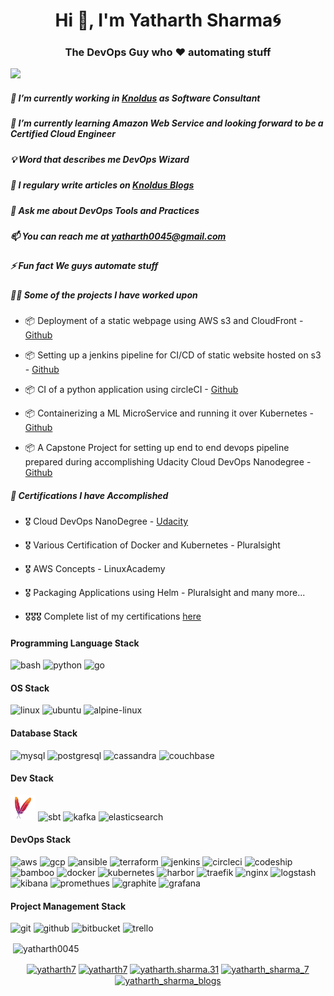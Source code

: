 <h1 align="center">Hi 👋, I'm Yatharth Sharma🌀</h1>
<h3 align="center">The DevOps Guy who ♥ automating stuff</h3>

![](https://komarev.com/ghpvc/?username=yatharth0045&style=flat-square&color=blue)

##### 🏢 I’m currently working in [Knoldus](https://www.knoldus.com/home) as **Software Consultant**

##### 🌱 I’m currently learning **Amazon Web Service** and looking forward to be a **Certified Cloud Engineer**

##### 💡 Word that describes me **DevOps Wizard**

##### 📝 I regulary write articles on [Knoldus Blogs](https://blog.knoldus.com/author/yatharthsharma4251/)

##### 💬 Ask me about **DevOps Tools and Practices**

##### 📫 You can reach me at **yatharth0045@gmail.com**

##### ⚡ Fun fact **We guys automate stuff**

##### 👨‍💻 Some of the projects I have worked upon

- 📦 Deployment of a static webpage using AWS s3 and CloudFront - [Github](https://github.com/Yatharth0045/s3-cloudFront)

- 📦 Setting up a jenkins pipeline for CI/CD of static website hosted on s3 - [Github](https://github.com/Yatharth0045/static)

- 📦 CI of a python application using circleCI - [Github](https://github.com/Yatharth0045/docker-python-app)

- 📦 Containerizing a ML MicroService and running it over Kubernetes - [Github](https://github.com/Yatharth0045/operationalize-ml-microservice-api)

- 📦 A Capstone Project for setting up end to end devops pipeline prepared during accomplishing Udacity Cloud DevOps Nanodegree - [Github](https://github.com/Yatharth0045/capstone-udacity)   

##### 🧾 Certifications I have Accomplished

- 🎖 Cloud DevOps NanoDegree - [Udacity](https://graduation.udacity.com/confirm/CJFQKGVM)

- 🎖 Various Certification of Docker and Kubernetes - Pluralsight

- 🎖 AWS Concepts - LinuxAcademy

- 🎖 Packaging Applications using Helm - Pluralsight and many more...

- 🎖🎖🎖 Complete list of my certifications [here](https://stackoverflow.com/users/story/8779883)

#### Programming Language Stack
<p align="left"><img src="https://www.vectorlogo.zone/logos/gnu_bash/gnu_bash-icon.svg" alt="bash" width="40" height="40"/>  <img src="https://devicons.github.io/devicon/devicon.git/icons/python/python-original.svg" alt="python" width="40" height="40"/ <img src="https://www.vectorlogo.zone/logos/groovy-lang/groovy-lang-icon.svg" alt="groovy" width="40" height="40"/  <img src="https://devicons.github.io/devicon/devicon.git/icons/java/java-original-wordmark.svg" alt="java" width="40" height="40"/>  <img src="https://devicons.github.io/devicon/devicon.git/icons/go/go-original.svg" alt="go" width="40" height="40"/> </p>

#### OS Stack
<p align="left"><img src="https://devicons.github.io/devicon/devicon.git/icons/linux/linux-original.svg" alt="linux" width="40" height="40"/>  <img src="https://www.vectorlogo.zone/logos/ubuntu/ubuntu-icon.svg" alt="ubuntu" width="40" height="40"/>  <img src="https://www.vectorlogo.zone/logos/alpinelinux/alpinelinux-icon.svg" alt="alpine-linux" width="40" height="40"/> </p>

#### Database Stack
<p align="left"><img src="https://devicons.github.io/devicon/devicon.git/icons/mysql/mysql-original-wordmark.svg" alt="mysql" width="40" height="40"/>  <img src="https://devicons.github.io/devicon/devicon.git/icons/postgresql/postgresql-original-wordmark.svg" alt="postgresql" width="40" height="40"/>  <img src="https://www.vectorlogo.zone/logos/apache_cassandra/apache_cassandra-icon.svg" alt="cassandra" width="40" height="40"/> <img src="https://www.vectorlogo.zone/logos/couchbase/couchbase-icon.svg" alt="couchbase" width="40" height="40"/> </p>

#### Dev Stack
<p align="left"><img src="https://raw.githubusercontent.com/vscode-icons/vscode-icons/72101ee333eca9219ac9a7c14d4834eef8e4c64b/icons/file_type_maven.svg" alt="maven" width="40" height="40"/> <img src="https://www.vectorlogo.zone/logos/scala-sbt/scala-sbt-icon.svg" alt="sbt" width="40" height="40"/> <img src="https://www.vectorlogo.zone/logos/apache_kafka/apache_kafka-icon.svg" alt="kafka" width="40" height="40"/> <img src="https://www.vectorlogo.zone/logos/elastic/elastic-icon.svg" alt="elasticsearch" width="40" height="40"/> </p>

#### DevOps Stack 
<p align="left"><img src="https://devicons.github.io/devicon/devicon.git/icons/amazonwebservices/amazonwebservices-original-wordmark.svg" alt="aws" width="40" height="40"/> <img src="https://www.vectorlogo.zone/logos/google_cloud/google_cloud-icon.svg" alt="gcp" width="40" height="40"/>  <img src="https://www.vectorlogo.zone/logos/ansible/ansible-icon.svg" alt="ansible" width="40" height="40"/> <img src="https://www.vectorlogo.zone/logos/terraformio/terraformio-icon.svg" alt="terraform" width="40" height="40"/> <img src="https://www.vectorlogo.zone/logos/jenkins/jenkins-icon.svg" alt="jenkins" width="40" height="40"/>  <img src="https://www.vectorlogo.zone/logos/circleci/circleci-icon.svg" alt="circleci" width="40" height="40"/> <img src="https://www.vectorlogo.zone/logos/codeship/codeship-icon.svg" alt="codeship" width="40" height="40"/> <img src="https://www.vectorlogo.zone/logos/atlassian_bamboo/atlassian_bamboo-icon.svg" alt="bamboo" width="40" height="40"/> <img src="https://devicons.github.io/devicon/devicon.git/icons/docker/docker-original-wordmark.svg" alt="docker" width="40" height="40"  <img src="https://www.vectorlogo.zone/logos/goharborio/goharborio-icon.svg" alt="harbor" width="40" height="40"/> <img src="https://www.vectorlogo.zone/logos/kubernetes/kubernetes-icon.svg" alt="kubernetes" width="40" height="40"/>  <img src="https://www.vectorlogo.zone/logos/helmsh/helmsh-icon.svg" alt="harbor" width="40" height="40"/> <img src="https://www.vectorlogo.zone/logos/traefikio/traefikio-icon.svg" alt="traefik" width="40" height="40"/> <img src="https://devicons.github.io/devicon/devicon.git/icons/nginx/nginx-original.svg" alt="nginx" width="40" height="40"/>  <img src="https://www.vectorlogo.zone/logos/elasticco_logstash/elasticco_logstash-icon.svg" alt="logstash" width="40" height="40"/> <img src="https://www.vectorlogo.zone/logos/elasticco_kibana/elasticco_kibana-icon.svg" alt="kibana" width="40" height="40"/> <img src="https://www.vectorlogo.zone/logos/prometheusio/prometheusio-icon.svg" alt="promethues" width="40" height="40"/> <img src="https://www.vectorlogo.zone/logos/graphiteapp/graphiteapp-icon.svg" alt="graphite" width="40" height="40"/> <img src="https://www.vectorlogo.zone/logos/grafana/grafana-icon.svg" alt="grafana" width="40" height="40"/> </p>

#### Project Management Stack
<p align="left"><img src="https://www.vectorlogo.zone/logos/git-scm/git-scm-icon.svg" alt="git" width="40" height="40"/>  <img src="https://www.vectorlogo.zone/logos/github/github-icon.svg" alt="github" width="40" height="40"/> <img src="https://www.vectorlogo.zone/logos/bitbucket/bitbucket-icon.svg" alt="bitbucket" width="40" height="40"/  <img src="https://www.vectorlogo.zone/logos/atlassian_jira/atlassian_jira-icon.svg" alt="jira" width="40" height="40"/> <img src="https://www.vectorlogo.zone/logos/trello/trello-icon.svg" alt="trello" width="40" height="40"/> </p>

<p>&nbsp;<img align="center" src="https://github-readme-stats.vercel.app/api?username=yatharth0045&show_icons=true&hide=stars,issues" alt="yatharth0045" /></p>

<p align="center">
<a href="https://linkedin.com/in/yatharth7" target="blank"><img align="center" src="https://cdn.jsdelivr.net/npm/simple-icons@3.0.1/icons/linkedin.svg" alt="yatharth7" height="30" width="30" /></a>
<a href="https://stackoverflow.com/users/8779883/yatharth7" target="blank"><img align="center" src="https://cdn.jsdelivr.net/npm/simple-icons@3.0.1/icons/stackoverflow.svg" alt="yatharth7" height="30" width="30" /></a>
<a href="https://fb.com/yatharth.sharma.31" target="blank"><img align="center" src="https://cdn.jsdelivr.net/npm/simple-icons@3.0.1/icons/facebook.svg" alt="yatharth.sharma.31" height="30" width="30" /></a>
<a href="https://instagram.com/yatharth_sharma_7" target="blank"><img align="center" src="https://cdn.jsdelivr.net/npm/simple-icons@3.0.1/icons/instagram.svg" alt="yatharth_sharma_7" height="30" width="30" /></a>
<a href="https://yatharthsharma.home.blog/" target="blank"><img align="center" src="https://cdn.jsdelivr.net/npm/simple-icons@3.0.1/icons/wordpress.svg" alt="yatharth_sharma_blogs" height="30" width="30" /></a>

</p>

